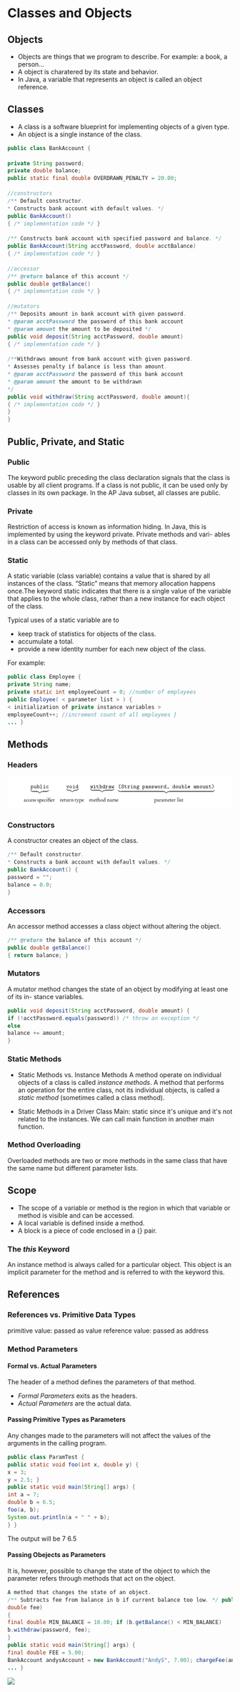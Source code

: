 # Classes and Objects
## Objects
* Objects are things that we program to describe. For example: a book, a person...
* A object is charatered by its state and behavior.
* In Java, a variable that represents an object is called an object reference.
## Classes
* A class is a software blueprint for implementing objects of a given type.
* An object is a single instance of the class.
```Java
public class BankAccount {

private String password;
private double balance;
public static final double OVERDRAWN_PENALTY = 20.00;

//constructors
/** Default constructor.
* Constructs bank account with default values. */
public BankAccount()
{ /* implementation code */ }

/** Constructs bank account with specified password and balance. */
public BankAccount(String acctPassword, double acctBalance)
{ /* implementation code */ }

//accessor
/** @return balance of this account */
public double getBalance()
{ /* implementation code */ }

//mutators
/** Deposits amount in bank account with given password.
* @param acctPassword the password of this bank account
* @param amount the amount to be deposited */
public void deposit(String acctPassword, double amount)
{ /* implementation code */ }

/**Withdraws amount from bank account with given password.
* Assesses penalty if balance is less than amount.
* @param acctPassword the password of this bank account
* @param amount the amount to be withdrawn
*/
public void withdraw(String acctPassword, double amount){
{ /* implementation code */ }
}
}
```
## Public, Private, and Static
### Public
The keyword public preceding the class declaration signals that the class is usable by all client programs. If a class is not public, it can be used only by classes in its own package. In the AP Java subset, all classes are public.
### Private
 Restriction of access is known as information hiding. In Java, this is implemented by using the keyword private. Private methods and vari- ables in a class can be accessed only by methods of that class.
 ### Static
 A static variable (class variable) contains a value that is shared by all instances of the class. “Static” means that memory allocation happens once.The keyword static indicates that there is a single value of the variable that applies to the whole class, rather than a new instance for each object of the class.
 
 Typical uses of a static variable are to
 
 * keep track of statistics for objects of the class.
 *  accumulate a total.
 * provide a new identity number for each new object of the class.
 
 For example:
 ```Java
 public class Employee {
 private String name;
 private static int employeeCount = 0; //number of employees
 public Employee( < parameter list > ) {
 < initialization of private instance variables >
 employeeCount++; //increment count of all employees }
 ... }
 ```
 
 ## Methods
 ### Headers
![](Method_Headers.png)

### Constructors
A constructor creates an object of the class.
```Java
/** Default constructor.
* Constructs a bank account with default values. */
public BankAccount() {
password = "";
balance = 0.0;
}
```
### Accessors
An accessor method accesses a class object without altering the object.
```Java
/** @return the balance of this account */
public double getBalance()
{ return balance; }
```
### Mutators
A mutator method changes the state of an object by modifying at least one of its in- stance variables.
```Java
public void deposit(String acctPassword, double amount) {
if (!acctPassword.equals(password)) /* throw an exception */
else
balance += amount;
}
```
### Static Methods
* Static Methods vs. Instance Methods
A method operate on individual objects of a class is called *instance methods*.
A method that performs an operation for the entire class, not its individual objects, is called a *static method* (sometimes called a class method).

* Static Methods in a Driver Class
Main: static since it's unique and it's not related to the instances.
We can call main function in another main function.

### Method Overloading
Overloaded methods are two or more methods in the same class that have the same name but different parameter lists.

## Scope
* The scope of a variable or method is the region in which that variable or method is visible and can be accessed.
* A local variable is defined inside a method.
* A block is a piece of code enclosed in a {} pair.

### The *this* Keyword
An instance method is always called for a particular object. This object is an implicit parameter for the method and is referred to with the keyword this.

## References
### References vs. Primitive Data Types
primitive value: passed as value
reference value: passed as address

### Method Parameters
#### Formal vs. Actual Parameters
The header of a method defines the parameters of that method.
* *Formal Parameters* exits as the headers.
* *Actual Parameters* are the actual data.

#### Passing Primitive Types as Parameters
Any changes made to the parameters will not affect the values of the arguments in the calling program.
```Java
public class ParamTest {
public static void foo(int x, double y) {
x = 3;
y = 2.5; }
public static void main(String[] args) {
int a = 7;
double b = 6.5;
foo(a, b);
System.out.println(a + " " + b);
} }
```
The output will be 7 6.5

#### Passing Obejects as Parameters
It is, however, possible to change the state of the object to which the parameter refers through methods that act on the object.
```Java
A method that changes the state of an object.
/** Subtracts fee from balance in b if current balance too low. */ public static void chargeFee(BankAccount b, String password,
double fee)
{
final double MIN_BALANCE = 10.00; if (b.getBalance() < MIN_BALANCE)
b.withdraw(password, fee);
}
public static void main(String[] args) {
final double FEE = 5.00;
BankAccount andysAccount = new BankAccount("AndyS", 7.00); chargeFee(andysAccount, "AndyS", FEE);
... }
```
![](Parameter.png)


















